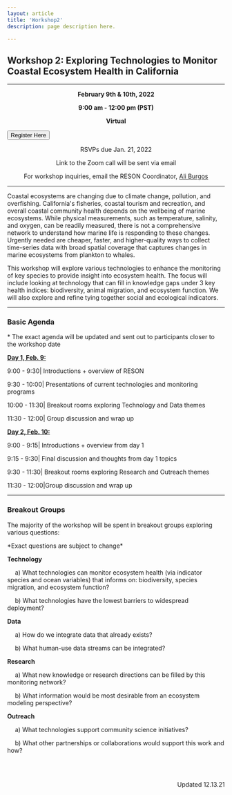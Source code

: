 ```yaml
---
layout: article
title: 'Workshop2'
description: page description here.

---
```


<h2>Workshop 2: Exploring Technologies to Monitor Coastal Ecosystem Health in California</h2>
<hr/>
<div id="main-container">

<p><center><b> February 9th & 10th, 2022</b> </center></p>
<p><center><b> 9:00 am - 12:00 pm (PST)</b> </center></p>
<p><center><b> Virtual</b> </center></p>

<div class="container">
  <div class="row">
    <div class="col text-center">
     <a href='https://docs.google.com/forms/d/e/1FAIpQLSe91vbP9VD3-4VtrnxA7-Q_U2u_dRv8XqbrCrI4HH2Ye_RX8Q/viewform?usp=sf_link'><button class="btn btn-primary">Register Here</button></a>
    </div>
  </div>
</div>


<p><center> RSVPs due Jan. 21, 2022</center></p>
<p><center> Link to the Zoom call will be sent via email</center></p>
<p><center> For workshop inquiries, email the RESON Coordinator,  <a href="mailto:a_burgos@ucsb.edu">Ali Burgos</a> </center></p>


<hr/>
 <p>Coastal ecosystems are changing due to climate change, pollution, and overfishing. California's fisheries, coastal tourism and recreation, and overall coastal community health depends on the wellbeing of marine ecosystems. While physical measurements, such as temperature, salinity, and oxygen, can be readily measured, there is not a comprehensive network to understand how marine life is responding to these changes. Urgently needed are cheaper, faster, and higher-quality ways to collect time-series data with broad spatial coverage that captures changes in marine ecosystems from plankton to whales. </p>

<p>
This workshop will explore various technologies to enhance the monitoring of key species to provide insight into ecosystem health. The focus will include looking at technology that can fill in knowledge gaps under 3 key health indices: biodiversity, animal migration, and ecosystem function. We will also explore and refine tying together social and ecological indicators. 
 </p>

<hr/>
<h3> Basic Agenda </h3>
<p>* The exact agenda will be updated and sent out to participants closer to the workshop date </p>

<div>
<div class="row">
<div class="col-md-6">

<p><u><b>Day 1, Feb. 9: </b></u></p> 

<p>9:00 - 9:30|	Introductions + overview of RESON </p>
<p>9:30 - 10:00| Presentations of current technologies and monitoring programs</p>
<p>10:00 - 11:30| Breakout rooms exploring Technology and Data themes</p>
<p>11:30 - 12:00| Group discussion and wrap up</p>
</div>

<div class="col-md-6">
<p><u><b>Day 2, Feb. 10:</b></u></p> 
<p>9:00 - 9:15|	Introductions + overview from day 1</p>
<p>9:15 - 9:30|	Final discussion and thoughts from day 1 topics</p>
<p>9:30 - 11:30| Breakout rooms exploring Research and Outreach themes</p>
<p>11:30 - 12:00|Group discussion and wrap up</p>
</div>
</div>
<hr/>


<h3> Breakout Groups </h3>
<p> The majority of the workshop will be spent in breakout groups exploring various questions:</p>
<p> *Exact questions are subject to change* </p>

<p><b> Technology </b></p>
<p> &emsp; a) What technologies can monitor ecosystem health (via indicator species and ocean variables) that informs on: biodiversity, species migration, and ecosystem function? </p>
<p> &emsp; b) What technologies have the lowest barriers to widespread deployment? </p>

<p><b> Data </b></p>
<p> &emsp; a) How do we integrate data that already exists? </p>
<p> &emsp; b) What human-use data streams can be integrated? </p>

<p><b> Research </b></p>
<p> &emsp; a) What new knowledge or research directions can be filled by this monitoring network? </p>
<p> &emsp; b) What information would be most desirable from an ecosystem modeling perspective? </p>

<p><b> Outreach </b></p>
<p> &emsp; a) What technologies support community science initiatives? </p>
<p> &emsp; b) What other partnerships or collaborations would support this work and how? </p>

<br>
<style>
div.c {
  text-align: right;
} 
</style>

<br>
<div class="c">
<p> Updated 12.13.21 </p>
</div>



